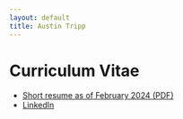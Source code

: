 ```yaml
---
layout: default
title: Austin Tripp
---
```

# Curriculum Vitae
- [Short resume as of February 2024 (PDF)](/files/austin-cv-website.pdf)
- [LinkedIn](https://www.linkedin.com/in/austin-tripp)
